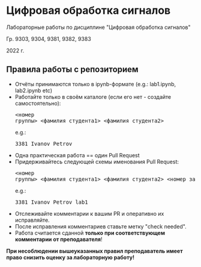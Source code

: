 # Цифровая обработка сигналов
Лабораторные работы по дисциплине "Цифровая обработка сигналов"

Гр. 9303, 9304, 9381, 9382, 9383

2022 г.

## Правила работы с репозиторием
  * Отчёты принимаются только в ipynb-формате (e.g.: lab1.ipynb, lab2.ipynb etc)
  * Работайте только в своём каталоге (если его нет - создайте самостоятельно): <pre><номер группы>\_<фамилия\_студента1>\_<фамилия\_студента2></pre> e.g.: <pre>3381\_Ivanov\_Petrov</pre>
  * Одна практическая работа == один Pull Request
  * Придерживайтесь следующей схемы именования Pull Request: <pre><номер группы>\_<фамилия\_студента1>\_<фамилия\_студента2>_<номер_задания></pre> e.g.: <pre>3381_Ivanov_Petrov_lab1</pre>
  * Отслеживайте комментарии к вашим PR и оперативно их исправляйте.
  * После исправления комментариев ставьте метку "check needed".
  * Работа считается сданной __только при соответствующем комментарии от преподавателя__!
  
  **При несоблюдении вышеуказанных правил преподаватель имеет право снизить оценку за лабораторную работу!**
